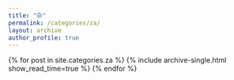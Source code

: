 ```yaml
---
title: "杂"
permalink: /categories/za/
layout: archive
author_profile: true
---
```


{% for post in site.categories.za %}
  {% include archive-single.html show_read_time=true %}
{% endfor %}